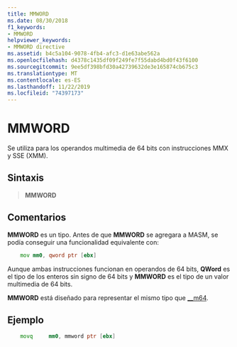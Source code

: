 ```yaml
---
title: MMWORD
ms.date: 08/30/2018
f1_keywords:
- MMWORD
helpviewer_keywords:
- MMWORD directive
ms.assetid: b4c5a104-9078-4fb4-afc3-d1e63abe562a
ms.openlocfilehash: d4378c1435df09f249fe7f55dabd4bd0f43f6100
ms.sourcegitcommit: 9ee5df398bfd30a42739632de3e165874cb675c3
ms.translationtype: MT
ms.contentlocale: es-ES
ms.lasthandoff: 11/22/2019
ms.locfileid: "74397173"
---
```

# <a name="mmword"></a>MMWORD

Se utiliza para los operandos multimedia de 64 bits con instrucciones MMX y SSE (XMM).

## <a name="syntax"></a>Sintaxis

> **MMWORD**

## <a name="remarks"></a>Comentarios

**MMWORD** es un tipo.  Antes de que **MMWORD** se agregara a MASM, se podía conseguir una funcionalidad equivalente con:

```asm
    mov mm0, qword ptr [ebx]
```

Aunque ambas instrucciones funcionan en operandos de 64 bits, **QWord** es el tipo de los enteros sin signo de 64 bits y **MMWORD** es el tipo de un valor multimedia de 64 bits.

**MMWORD** está diseñado para representar el mismo tipo que [__m64](../../cpp/m64.md).

## <a name="example"></a>Ejemplo

```asm
    movq     mm0, mmword ptr [ebx]
```
